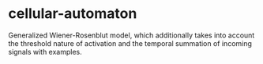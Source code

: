 # cellular-automaton
Generalized Wiener-Rosenblut model, which additionally takes into account the threshold nature of activation and the temporal summation of incoming signals with examples.
